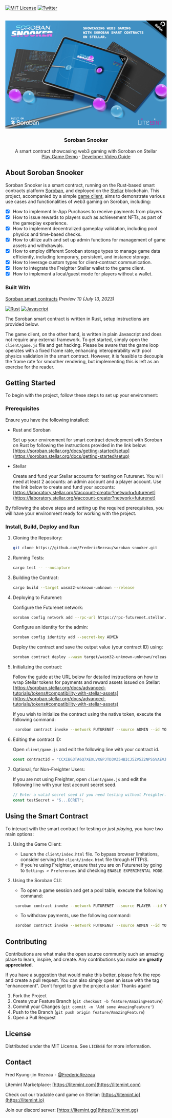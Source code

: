 [![MIT License][license-shield]][license-url]
[![Twitter][twitter-shield]][twitter-url]



<!-- PROJECT LOGO -->
<br />
<div align="center">
  <a href="https://snooker.litemint.com">
    <img src="client/banner.png" alt="Logo" width="600">
  </a>

<h3 align="center">Soroban Snooker</h3>

  <p align="center">
    A smart contract showcasing web3 gaming with Soroban on Stellar
    <br />
    <a href="https://snooker.litemint.com">Play Game Demo</a>
    ·
    <a href="https://youtube.com/litemint">Developer Video Guide</a>
  </p>
</div>


<!-- ABOUT THE PROJECT -->
## About Soroban Snooker

Soroban Snooker is a smart contract, running on the Rust-based smart contracts platform [Soroban](https://soroban.stellar.org), and deployed on the [Stellar](https://stellar.org) blockchain. This project, accompanied by a simple [game client](https://snooker.litemint.com), aims to demonstrate various use cases and functionalities of web3 gaming on Soroban, including:

- [X] How to implement In-App Purchases to receive payments from players.
- [X] How to issue rewards to players such as achievement NFTs, as part of the gameplay experience.
- [X] How to implement decentralized gameplay validation, including pool physics and time-based checks.
- [X] How to utilize auth and set up admin functions for management of game assets and withdrawals.
- [X] How to employ different Soroban storage types to manage game data efficiently, including temporary, persistent, and instance storage.
- [X] How to leverage custom types for client-contract communication.
- [X] How to integrate the Freighter Stellar wallet to the game client.
- [X] How to implement a local/guest mode for players without a wallet.

### Built With

[Soroban smart contracts](https://soroban.stellar.org) _Preview 10 (July 13, 2023)_

[![Rust][rust-shield]][rust-url]
[![Javascript][javascript-shield]][javascript-url]

The Soroban smart contract is written in Rust, setup instructions are provided below.

The game client, on the other hand, is written in plain Javascript and does not require any external framework. To get started, simply open the `client/game.js` file and get hacking. Please be aware that the game loop operates with a fixed frame rate, enhancing interoperability with pool physics validation in the smart contract. However, it is feasible to decouple the frame rate for smoother rendering, but implementing this is left as an exercise for the reader.

<!-- GETTING STARTED -->
## Getting Started

To begin with the project, follow these steps to set up your environment:

### Prerequisites

Ensure you have the following installed:

* Rust and Soroban

  Set up your environment for smart contract development with Soroban on Rust by following the instructions provided in the link below:
  [https://soroban.stellar.org/docs/getting-started/setup](https://soroban.stellar.org/docs/getting-started/setup)

* Stellar

  Create and fund your Stellar accounts for testing on Futurenet. You will need at least 2 accounts: an admin account and a player account. Use the link below to create and fund your accounts:
  [https://laboratory.stellar.org/#account-creator?network=futurenet](https://laboratory.stellar.org/#account-creator?network=futurenet)

By following the above steps and setting up the required prerequisites, you will have your environment ready for working with the project.

### Install, Build, Deploy and Run

1. Cloning the Repository:
   ```sh
   git clone https://github.com/FredericRezeau/soroban-snooker.git
   ```
2. Running Tests:
   ```sh
   cargo test -- --nocapture
   ```
3. Building the Contract:
   ```sh
   cargo build --target wasm32-unknown-unknown --release
   ```
4. Deploying to Futurenet:
   
   Configure the Futurenet network:
   ```sh
   soroban config network add --rpc-url https://rpc-futurenet.stellar.org:443 --network-passphrase 'Test SDF Future Network ; October 2022' FUTURENET
   ```
   Configure an identity for the admin:
   ```sh
   soroban config identity add --secret-key ADMIN
   ```
   Deploy the contract and save the output value (your contract ID) using:
   ```sh
   soroban contract deploy --wasm target/wasm32-unknown-unknown/release/soroban_snooker.wasm --source ADMIN --network FUTURENET
   ```
5. Initializing the contract:
   
   Follow the guide at the URL below for detailed instructions on how to wrap Stellar tokens for payments and reward assets issued on Stellar:
   [https://soroban.stellar.org/docs/advanced-tutorials/tokens#compatibility-with-stellar-assets](https://soroban.stellar.org/docs/advanced-tutorials/tokens#compatibility-with-stellar-assets)
   
   If you wish to initialize the contract using the native token, execute the following command:
   ```sh
    soroban contract invoke --network FUTURENET --source ADMIN --id YOUR_CONTRACT_ID -- initialize --payment_token CB64D3G7SM2RTH6JSGG34DDTFTQ5CFDKVDZJZSODMCX4NJ2HV2KN7OHT --admin ADMIN --payment_amount 10 --reward_token CB64D3G7SM2RTH6JSGG34DDTFTQ5CFDKVDZJZSODMCX4NJ2HV2KN7OHT --reward_amount 10
   ```
6. Editing the contract ID:
   
   Open `client/game.js` and edit the following line with your contract id.
   ```js
   const contractId = "CCXIBG3TA6Q7XEXLVXGPJTD3VZ5HBICJ5ZV5Z2NPSSVAEVJHNW4FXDGC";
   ```
7. Optional, for Non-Freighter Users:
   
   If you are not using Freighter, open `client/game.js` and edit the following line with your test account secret seed.
   ```js
   // Enter a valid secret seed if you need testing without Freighter.
   const testSecret = "S...ECRET";
   ```

<!-- USAGE EXAMPLES -->
## Using the Smart Contract

To interact with the smart contract for testing _or just playing_, you have two main options:

1. Using the Game Client:

    * Launch the `client/index.html` file. To bypass browser limitations, consider serving the `client/index.html` file through HTTP/S.
    * If you're using Freighter, ensure that you are on Futurenet by going to `Settings > Preferences` and checking `ENABLE EXPERIMENTAL MODE`.

2. Using the Soroban CLI:

    * To open a game session and get a pool table, execute the following command:
     ```sh
      soroban contract invoke --network FUTURENET --source PLAYER --id YOUR_CONTRACT_ID -- insertcoin --player PLAYER
     ```      
    
    * To withdraw payments, use the following command:
     ```sh
      soroban contract invoke --network FUTURENET --source ADMIN --id YOUR_CONTRACT_ID -- withdraw --account YOUR_STELLAR_ADDRESS --amount 10
     ```


<!-- CONTRIBUTING -->
## Contributing

Contributions are what make the open source community such an amazing place to learn, inspire, and create. Any contributions you make are **greatly appreciated**.

If you have a suggestion that would make this better, please fork the repo and create a pull request. You can also simply open an issue with the tag "enhancement".
Don't forget to give the project a star! Thanks again!

1. Fork the Project
2. Create your Feature Branch (`git checkout -b feature/AmazingFeature`)
3. Commit your Changes (`git commit -m 'Add some AmazingFeature'`)
4. Push to the Branch (`git push origin feature/AmazingFeature`)
5. Open a Pull Request


<!-- LICENSE -->
## License

Distributed under the MIT License. See `LICENSE` for more information.



<!-- CONTACT -->
## Contact

Fred Kyung-jin Rezeau - [@FredericRezeau](https://twitter.com/fredericrezeau)

Litemint Marketplace: [https://litemint.com](https://litemint.com)

Check out our tradable card game on Stellar: [https://litemint.io](https://litemint.io)

Join our discord server: [https://litemint.gg](https://litemint.gg)


<!-- MARKDOWN LINKS & IMAGES -->
[license-shield]: https://img.shields.io/github/license/FredericRezeau/soroban-snooker.svg?style=for-the-badge
[license-url]: https://github.com/FredericRezeau/soroban-snooker/blob/master/LICENSE
[twitter-shield]: https://img.shields.io/badge/-Twitter-black.svg?style=for-the-badge&logo=twitter&colorB=555
[twitter-url]: https://twitter.com/fredericrezeau

[rust-shield]: https://img.shields.io/badge/Rust-000000?style=flat-square&logo=Rust&logoColor=white
[rust-url]: https://www.rust-lang.org
[javascript-shield]: https://img.shields.io/badge/JavaScript-F7DF1E?style=flat-square&logo=javascript&logoColor=black
[javascript-url]: https://vanilla-js.com
